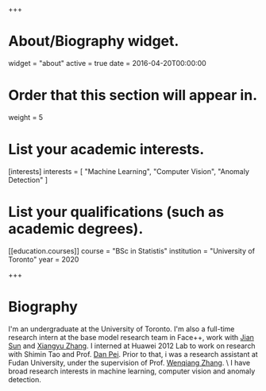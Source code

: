 +++
# About/Biography widget.
widget = "about"
active = true
date = 2016-04-20T00:00:00

# Order that this section will appear in.
weight = 5

# List your academic interests.
[interests]
  interests = [
    "Machine Learning",
    "Computer Vision",
    "Anomaly Detection"
  ]

# List your qualifications (such as academic degrees).
[[education.courses]]
  course = "BSc in Statistis"
  institution = "University of Toronto"
  year = 2020
 
+++

# Biography

I'm an undergraduate at the University of Toronto. I'm also a full-time research intern at the base model research team in Face++, work with [Jian Sun](http://www.jiansun.org/) and [Xiangyu Zhang](https://scholar.google.com/citations?user=yuB-cfoAAAAJ&hl=en). I interned at Huawei 2012 Lab to work on research with Shimin Tao and Prof. [Dan Pei](https://netman.aiops.org/~peidan/). Prior to that, i was a research assistant at Fudan University, under the supervision of Prof. [Wenqiang Zhang](http://faet.fudan.edu.cn/17/bb/c13532a137147/page.htm). \\
I have broad research interests in machine learning, computer vision and anomaly detection. 
